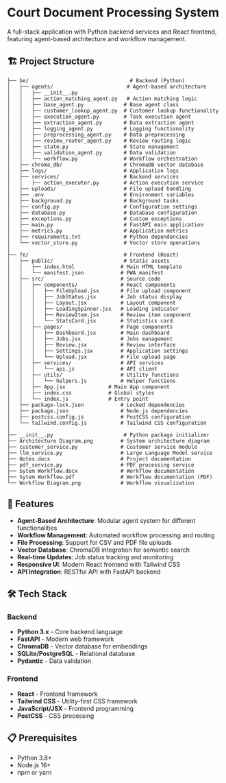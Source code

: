 # Court Document Processing System

A full-stack application with Python backend services and React frontend, featuring agent-based architecture and workflow management.

## 🏗️ Project Structure

```
├── be/                                 # Backend (Python)
│   ├── agents/                        # Agent-based architecture
│   │   ├── __init__.py
│   │   ├── action_matching_agent.py   # Action matching logic
│   │   ├── base_agent.py             # Base agent class
│   │   ├── customer_lookup_agent.py  # Customer lookup functionality
│   │   ├── execution_agent.py        # Task execution agent
│   │   ├── extraction_agent.py       # Data extraction agent
│   │   ├── logging_agent.py          # Logging functionality
│   │   ├── preprocessing_agent.py    # Data preprocessing
│   │   ├── review_router_agent.py    # Review routing logic
│   │   ├── state.py                  # State management
│   │   ├── validation_agent.py       # Data validation
│   │   └── workflow.py               # Workflow orchestration
│   ├── chroma_db/                    # ChromaDB vector database
│   ├── logs/                         # Application logs
│   ├── services/                     # Backend services
│   │   ├── action_executor.py        # Action execution service
│   ├── uploads/                      # File upload handling
│   ├── .env                          # Environment variables
│   ├── background.py                 # Background tasks
│   ├── config.py                     # Configuration settings
│   ├── database.py                   # Database configuration
│   ├── exceptions.py                 # Custom exceptions
│   ├── main.py                       # FastAPI main application
│   ├── metrics.py                    # Application metrics
│   ├── requirements.txt              # Python dependencies
│   └── vector_store.py               # Vector store operations
│
├── fe/                               # Frontend (React)
│   ├── public/                       # Static assets
│   │   ├── index.html               # Main HTML template
│   │   └── manifest.json            # PWA manifest
│   ├── src/                         # Source code
│   │   ├── components/              # React components
│   │   │   ├── FileUpload.jsx       # File upload component
│   │   │   ├── JobStatus.jsx        # Job status display
│   │   │   ├── Layout.jsx           # Layout component
│   │   │   ├── LoadingSpinner.jsx   # Loading indicator
│   │   │   ├── ReviewItem.jsx       # Review item component
│   │   │   └── StatsCard.jsx        # Statistics card
│   │   ├── pages/                   # Page components
│   │   │   ├── Dashboard.jsx        # Main dashboard
│   │   │   ├── Jobs.jsx             # Jobs management
│   │   │   ├── Review.jsx           # Review interface
│   │   │   ├── Settings.jsx         # Application settings
│   │   │   └── Upload.jsx           # File upload page
│   │   ├── services/                # API services
│   │   │   └── api.js               # API client
│   │   ├── utils/                   # Utility functions
│   │   │   └── helpers.js           # Helper functions
│   │   ├── App.jsx              # Main App component
│   │   ├── index.css            # Global styles
│   │   └── index.js             # Entry point
│   ├── package-lock.json            # Locked dependencies
│   ├── package.json                 # Node.js dependencies
│   ├── postcss.config.js            # PostCSS configuration
│   └── tailwind.config.js           # Tailwind CSS configuration
│
├── __init__.py                       # Python package initializer
├── Architecture Diagram.png         # System architecture diagram
├── customer_service.py              # Customer service module
├── llm_service.py                   # Large Language Model service
├── Notes.docx                       # Project documentation
├── pdf_service.py                   # PDF processing service
├── Sytem Workflow.docx              # Workflow documentation
├── Sytem Workflow.pdf               # Workflow documentation (PDF)
└── Workflow Diagram.png             # Workflow visualization
```

## 🚀 Features

- **Agent-Based Architecture**: Modular agent system for different functionalities
- **Workflow Management**: Automated workflow processing and routing
- **File Processing**: Support for CSV and PDF file uploads
- **Vector Database**: ChromaDB integration for semantic search
- **Real-time Updates**: Job status tracking and monitoring
- **Responsive UI**: Modern React frontend with Tailwind CSS
- **API Integration**: RESTful API with FastAPI backend

## 🛠️ Tech Stack

### Backend
- **Python 3.x** - Core backend language
- **FastAPI** - Modern web framework
- **ChromaDB** - Vector database for embeddings
- **SQLite/PostgreSQL** - Relational database
- **Pydantic** - Data validation

### Frontend
- **React** - Frontend framework
- **Tailwind CSS** - Utility-first CSS framework
- **JavaScript/JSX** - Frontend programming
- **PostCSS** - CSS processing

## 📋 Prerequisites

- Python 3.8+
- Node.js 16+
- npm or yarn